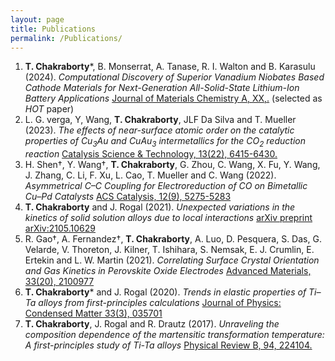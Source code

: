 ```yaml
---
layout: page
title: Publications
permalink: /Publications/
---
```


1. **T. Chakraborty**\*, B. Monserrat, A. Tanase, R. I. Walton and B. Karasulu (2024). *Computational Discovery of Superior Vanadium Niobates Based Cathode Materials for Next-Generation All-Solid-State Lithium-Ion Battery Applications* [Journal of Materials Chemistry A, XX,.](https://pubs.rsc.org/en/Content/ArticleLanding/2024/TA/D3TA08096J) (selected as *HOT* paper)
2. L. G. verga, Y, Wang, **T. Chakraborty**, JLF Da Silva and T. Mueller (2023). *The effects of near-surface atomic order on the catalytic properties of Cu<sub>3</sub>Au and CuAu<sub>3</sub> intermetallics for the CO<sub>2</sub> reduction reaction* [Catalysis Science & Technology, 13(22), 6415-6430.](https://pubs.rsc.org/en/content/articlelanding/2023/cy/d3cy00658a)
3. H. Shen&dagger;, Y. Wang&dagger;, **T. Chakraborty**, G. Zhou, C. Wang, X. Fu, Y. Wang, J. Zhang, C. Li, F. Xu, L. Cao, T. Mueller and C. Wang (2022). *Asymmetrical C–C Coupling for Electroreduction of CO on Bimetallic Cu–Pd Catalysts* [ACS Catalysis, 12(9), 5275-5283](https://pubs.acs.org/doi/abs/10.1021/acscatal.2c00646)
4. **T. Chakraborty** and J. Rogal (2021). *Unexpected variations in the kinetics of solid solution alloys due to local interactions* [arXiv preprint arXiv:2105.10629](https://arxiv.org/abs/2105.10629)
5. R. Gao&dagger;, A. Fernandez&dagger;, **T. Chakraborty**, A. Luo, D. Pesquera, S. Das, G. Velarde, V. Thoreton, J. Kilner, T. Ishihara, S. Nemsak, E. J. Crumlin, E. Ertekin and L. W. Martin (2021). *Correlating Surface Crystal Orientation and Gas Kinetics in Perovskite Oxide Electrodes* [Advanced Materials, 33(20), 2100977](https://onlinelibrary.wiley.com/doi/abs/10.1002/adma.202100977)
6. **T. Chakraborty**\* and J. Rogal (2020). *Trends in elastic properties of Ti–Ta alloys from first-principles calculations* [Journal of Physics: Condensed Matter 33(3), 035701](https://iopscience.iop.org/article/10.1088/1361-648X/abba67) 
2. **T. Chakraborty**, J. Rogal and R. Drautz (2017). *Unraveling the composition dependence of the martensitic transformation temperature: A first-principles study of Ti-Ta alloys* [Physical Review B, 94, 224104.](https://journals.aps.org/prb/abstract/10.1103/PhysRevB.94.224104)
